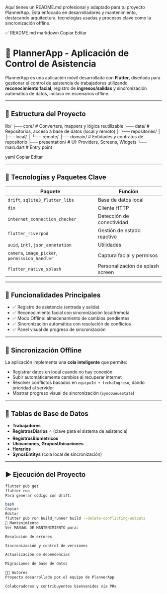 Aquí tienes un README.md profesional y adaptado para tu proyecto PlannerApp. Está enfocado en desarrolladores y mantenimiento, destacando arquitectura, tecnologías usadas y procesos clave como la sincronización offline.

✅ README.md
markdown
Copiar
Editar
# 📱 PlannerApp - Aplicación de Control de Asistencia

PlannerApp es una aplicación móvil desarrollada con **Flutter**, diseñada para gestionar el control de asistencia de trabajadores utilizando **reconocimiento facial**, registro de **ingresos/salidas** y sincronización automática de datos, incluso en escenarios offline.

---

## 📂 Estructura del Proyecto

lib/
├── core/ # Converters, mappers y lógica reutilizable
├── data/ # Repositorios, acceso a base de datos (local y remoto)
│ ├── repositories/
│ ├── local/
│ └── remote/
├── domain/ # Entidades y contratos de repositorio
├── presentation/ # UI: Providers, Screens, Widgets
└── main.dart # Entry point

yaml
Copiar
Editar

---

## 🔧 Tecnologías y Paquetes Clave

| Paquete | Función |
|--------|--------|
| `drift`, `sqlite3_flutter_libs` | Base de datos local |
| `dio` | Cliente HTTP |
| `internet_connection_checker` | Detección de conectividad |
| `flutter_riverpod` | Gestión de estado reactivo |
| `uuid`, `intl`, `json_annotation` | Utilidades |
| `camera`, `image_picker`, `permission_handler` | Captura facial y permisos |
| `flutter_native_splash` | Personalización de splash screen |

---

## 🧠 Funcionalidades Principales

- ✅ Registro de asistencia (entrada y salida)
- ✅ Reconocimiento facial con sincronización local/remota
- ✅ Modo Offline: almacenamiento de cambios pendientes
- ✅ Sincronización automática con resolución de conflictos
- ✅ Panel visual de progreso de sincronización

---

## 🔄 Sincronización Offline

La aplicación implementa una **cola inteligente** que permite:

- Registrar datos en local cuando no hay conexión
- Subir automáticamente cambios al recuperar internet
- Resolver conflictos basados en `equipoId + fechaIngreso`, dando prioridad al servidor
- Mostrar progreso visual de sincronización (`SyncQueueState`)

---

## 🧱 Tablas de Base de Datos

- **Trabajadores**
- **RegistrosDiarios** ⭐ (clave para el sistema de asistencia)
- **RegistrosBiometricos**
- **Ubicaciones**, **GruposUbicaciones**
- **Horarios**
- **SyncsEntitys** (cola local de sincronización)

---

## ▶️ Ejecución del Proyecto

```bash
flutter pub get
flutter run
Para generar código con drift:

bash
Copiar
Editar
flutter pub run build_runner build --delete-conflicting-outputs
🚨 Mantenimiento
Ver MANUAL DE MANTENIMIENTO para:

Resolución de errores

Sincronización y control de versiones

Actualización de dependencias

Migraciones de base de datos

👨‍💻 Autores
Proyecto desarrollado por el equipo de PlannerApp

Colaboradores y contribuyentes bienvenidos vía PRs
